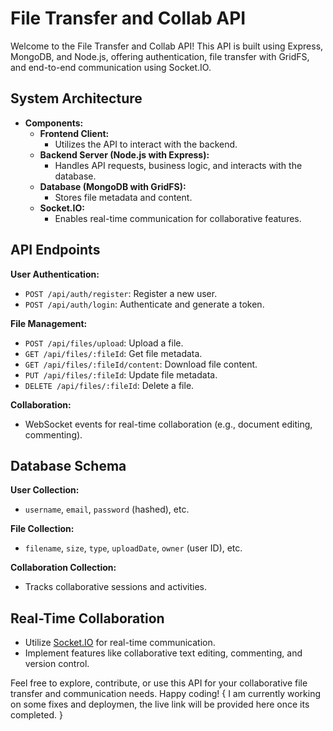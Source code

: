 # File Transfer and Collab API

Welcome to the File Transfer and Collab API! This API is built using Express, MongoDB, and Node.js, offering authentication, file transfer with GridFS, and end-to-end communication using Socket.IO.

## System Architecture

- **Components:**
    - **Frontend Client:**
        - Utilizes the API to interact with the backend.
    - **Backend Server (Node.js with Express):**
        - Handles API requests, business logic, and interacts with the database.
    - **Database (MongoDB with GridFS):**
        - Stores file metadata and content.
    - **Socket.IO:**
        - Enables real-time communication for collaborative features.
  
## API Endpoints

**User Authentication:**
- `POST /api/auth/register`: Register a new user.
- `POST /api/auth/login`: Authenticate and generate a token.

**File Management:**
- `POST /api/files/upload`: Upload a file.
- `GET /api/files/:fileId`: Get file metadata.
- `GET /api/files/:fileId/content`: Download file content.
- `PUT /api/files/:fileId`: Update file metadata.
- `DELETE /api/files/:fileId`: Delete a file.

**Collaboration:**
- WebSocket events for real-time collaboration (e.g., document editing, commenting).

## Database Schema

**User Collection:**
- `username`, `email`, `password` (hashed), etc.

**File Collection:**
- `filename`, `size`, `type`, `uploadDate`, `owner` (user ID), etc.

**Collaboration Collection:**
- Tracks collaborative sessions and activities.

## Real-Time Collaboration

- Utilize [Socket.IO](http://socket.io/) for real-time communication.
- Implement features like collaborative text editing, commenting, and version control.

Feel free to explore, contribute, or use this API for your collaborative file transfer and communication needs. Happy coding! {
I am currently working on some fixes and deploymen, the live link will be provided here once its completed.
}
